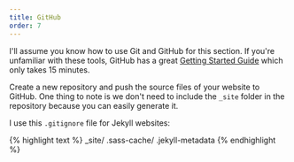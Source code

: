 ```yaml
---
title: GitHub
order: 7
---
```

I'll assume you know how to use Git and GitHub for this section. If you're unfamiliar with these tools, GitHub has a great [Getting Started Guide](https://try.github.io/) which only takes 15 minutes.

Create a new repository and push the source files of your website to GitHub. One thing to note is we don't need to include the `_site` folder in the repository because you can easily generate it.

I use this `.gitignore` file for Jekyll websites:

{% highlight text %}
_site/
.sass-cache/
.jekyll-metadata
{% endhighlight %}
